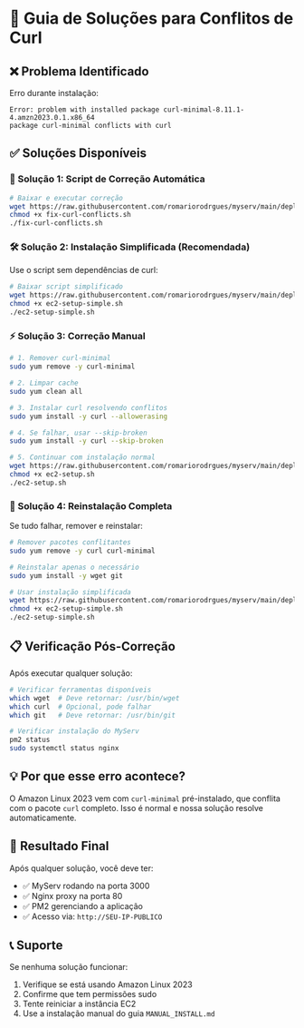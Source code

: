 # 🔧 Guia de Soluções para Conflitos de Curl

## ❌ Problema Identificado

Erro durante instalação:
```
Error: problem with installed package curl-minimal-8.11.1-4.amzn2023.0.1.x86_64
package curl-minimal conflicts with curl
```

## ✅ Soluções Disponíveis

### 🚀 Solução 1: Script de Correção Automática

```bash
# Baixar e executar correção
wget https://raw.githubusercontent.com/romariorodrgues/myserv/main/deploy/fix-curl-conflicts.sh
chmod +x fix-curl-conflicts.sh
./fix-curl-conflicts.sh
```

### 🛠️ Solução 2: Instalação Simplificada (Recomendada)

Use o script sem dependências de curl:

```bash
# Baixar script simplificado
wget https://raw.githubusercontent.com/romariorodrgues/myserv/main/deploy/ec2-setup-simple.sh
chmod +x ec2-setup-simple.sh
./ec2-setup-simple.sh
```

### ⚡ Solução 3: Correção Manual

```bash
# 1. Remover curl-minimal
sudo yum remove -y curl-minimal

# 2. Limpar cache
sudo yum clean all

# 3. Instalar curl resolvendo conflitos
sudo yum install -y curl --allowerasing

# 4. Se falhar, usar --skip-broken
sudo yum install -y curl --skip-broken

# 5. Continuar com instalação normal
wget https://raw.githubusercontent.com/romariorodrgues/myserv/main/deploy/ec2-setup.sh
chmod +x ec2-setup.sh
./ec2-setup.sh
```

### 🔄 Solução 4: Reinstalação Completa

Se tudo falhar, remover e reinstalar:

```bash
# Remover pacotes conflitantes
sudo yum remove -y curl curl-minimal

# Reinstalar apenas o necessário
sudo yum install -y wget git

# Usar instalação simplificada
wget https://raw.githubusercontent.com/romariorodrgues/myserv/main/deploy/ec2-setup-simple.sh
chmod +x ec2-setup-simple.sh
./ec2-setup-simple.sh
```

## 📋 Verificação Pós-Correção

Após executar qualquer solução:

```bash
# Verificar ferramentas disponíveis
which wget  # Deve retornar: /usr/bin/wget
which curl  # Opcional, pode falhar
which git   # Deve retornar: /usr/bin/git

# Verificar instalação do MyServ
pm2 status
sudo systemctl status nginx
```

## 💡 Por que esse erro acontece?

O Amazon Linux 2023 vem com `curl-minimal` pré-instalado, que conflita com o pacote `curl` completo. Isso é normal e nossa solução resolve automaticamente.

## 🎯 Resultado Final

Após qualquer solução, você deve ter:
- ✅ MyServ rodando na porta 3000
- ✅ Nginx proxy na porta 80
- ✅ PM2 gerenciando a aplicação
- ✅ Acesso via: `http://SEU-IP-PUBLICO`

## 📞 Suporte

Se nenhuma solução funcionar:
1. Verifique se está usando Amazon Linux 2023
2. Confirme que tem permissões sudo
3. Tente reiniciar a instância EC2
4. Use a instalação manual do guia `MANUAL_INSTALL.md`
